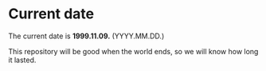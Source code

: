 # Current date

The current date is **1999.11.09.** (YYYY.MM.DD.)

This repository will be good when the world ends, so we will know how long it lasted.